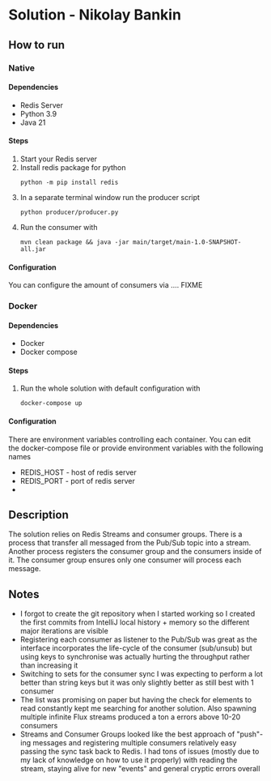 # Solution - Nikolay Bankin

## How to run

### Native
#### Dependencies

- Redis Server
- Python 3.9
- Java 21

#### Steps

1. Start your Redis server
2. Install redis package for python
    ```
    python -m pip install redis
   ```
3. In a separate terminal window run the producer script
    ```
   python producer/producer.py
   ```
4. Run the consumer with
    ```
    mvn clean package && java -jar main/target/main-1.0-SNAPSHOT-all.jar 
   ```

#### Configuration

You can configure the amount of consumers via .... FIXME

### Docker
#### Dependencies

- Docker
- Docker compose

#### Steps

1. Run the whole solution with default configuration with
    ```
    docker-compose up
   ```

#### Configuration

There are environment variables controlling each container. You can edit the
docker-compose file or provide environment variables with the following names

- REDIS_HOST - host of redis server
- REDIS_PORT - port of redis server
- 

## Description

The solution relies on Redis Streams and consumer groups. There is a process
that transfer all messaged from the Pub/Sub topic into a stream. Another
process registers the consumer group and the consumers inside of it. The 
consumer group ensures only one consumer will process each message.

## Notes

- I forgot to create the git repository when I started working so I created
the first commits from IntelliJ local history + memory so the different major 
iterations are visible
- Registering each consumer as listener to the Pub/Sub was great as the
interface incorporates the life-cycle of the consumer (sub/unsub) but using
keys to synchronise was actually hurting the throughput rather than 
increasing it
- Switching to sets for the consumer sync I was expecting to perform a lot
better than string keys but it was only slightly better as still best with 1
consumer
- The list was promising on paper but having the check for elements to read
constantly kept me searching for another solution. Also spawning multiple
infinite Flux streams produced a ton a errors above 10-20 consumers
- Streams and Consumer Groups looked like the best approach of "push"-ing
messages and registering multiple consumers relatively easy passing the sync
task back to Redis. I had tons of issues (mostly due to my lack
of knowledge on how to use it properly) with reading the stream, staying
alive for new "events" and general cryptic errors overall